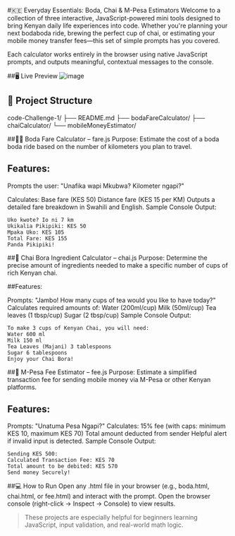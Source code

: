 #🇰🇪 Everyday Essentials: Boda, Chai & M-Pesa Estimators
Welcome to a collection of three interactive, JavaScript-powered mini tools designed to bring Kenyan daily life experiences into code. Whether you're planning your next bodaboda ride, brewing the perfect cup of chai, or estimating your mobile money transfer fees—this set of simple prompts has you covered.

Each calculator works entirely in the browser using native JavaScript prompts, and outputs meaningful, contextual messages to the console.

##🖥️ Live Preview
![image](https://github.com/user-attachments/assets/4de6dbda-7de2-43ba-ad34-7b165a73f5a0)


## 📁 Project Structure
code-Challenge-1/
├── README.md
├── bodaFareCalculator/
├── chaiCalculator/
└── mobileMoneyEstimator/



##🚴🏽 Boda Fare Calculator – fare.js
Purpose: Estimate the cost of a boda boda ride based on the number of kilometers you plan to travel.

## Features:

Prompts the user: "Unafika wapi Mkubwa? Kilometer ngapi?"

Calculates:
Base fare (KES 50)
Distance fare (KES 15 per KM)
Outputs a detailed fare breakdown in Swahili and English.
Sample Console Output:
```
Uko kwote? Io ni 7 km
Ukikalia Pikipiki: KES 50
Mpaka Uko: KES 105
Total Fare: KES 155
Panda Pikipiki!

```
##🍵 Chai Bora Ingredient Calculator – chai.js
Purpose: Determine the precise amount of ingredients needed to make a specific number of cups of rich Kenyan chai.

##Features:

Prompts: "Jambo! How many cups of tea would you like to have today?"
Calculates required amounts of:
Water (200ml/cup)
Milk (50ml/cup)
Tea leaves (1 tbsp/cup)
Sugar (2 tbsp/cup)
Sample Console Output:
```
To make 3 cups of Kenyan Chai, you will need:
Water 600 ml
Milk 150 ml
Tea Leaves (Majani) 3 tablespoons
Sugar 6 tablespoons
Enjoy your Chai Bora!
```

##💸 M-Pesa Fee Estimator – fee.js
Purpose: Estimate a simplified transaction fee for sending mobile money via M-Pesa or other Kenyan platforms.

## Features:

Prompts: "Unatuma Pesa Ngapi?"
Calculates:
15% fee (with caps: minimum KES 10, maximum KES 70)
Total amount deducted from sender
Helpful alert if invalid input is detected.
Sample Console Output:
```
Sending KES 500:
Calculated Transaction Fee: KES 70
Total amount to be debited: KES 570
Send money Securely!
```
##💻 How to Run
Open any .html file in your browser (e.g., boda.html, chai.html, or fee.html) and interact with the prompt. Open the browser console (right-click → Inspect → Console) to view results.

> These projects are especially helpful for beginners learning JavaScript, input validation, and real-world math logic.


